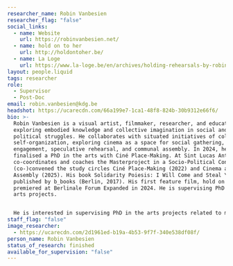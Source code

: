 ```yaml
---
researcher_name: Robin Vanbesien
researcher_flag: "false"
social_links:
  - name: Website
    url: https://robinvanbesien.net/
  - name: hold on to her
    url: http://holdontoher.be/
  - name: La Loge
    url: https://www.la-loge.be/en/archives/holding-rehearsals-by-robin-vanbesien
layout: people.liquid
tags: researcher
role:
  - Supervisor
  - Post-Doc
email: robin.vanbesien@kdg.be
headshot: https://ucarecdn.com/66a199e7-1ca1-48f8-824b-30b9312e66f6/
bio: >-
  Robin Vanbesien is a visual artist, filmmaker, researcher, and educator
  exploring embodied knowledge and collective imagination in social and
  political struggles. He collaborates with situated initiatives of collective
  self-organization, exploring cinema as a space for social gathering, militant
  engagement, speculative rehearsal, and communal assembly. In 2024, he
  finalised a PhD in the arts with Ciné Place-Making. At Sint Lucas Antwerp, he
  co-coordinates and coaches the Masterproject in a Socio-Political Context. He
  (co-)convened the study circles Ciné Place-Making (2022) and Cinema as
  Assembly (2025). His book Solidarity Poiesis: I Will Come and Steal You was
  published by b_books (Berlin, 2017). His first feature film, hold on to her,
  premiered at Berlinale Forum Expanded in 2024. He is supervising PhD in the
  arts projects.


  He is interested in supervising PhD in the arts projects related to moving image, collective praxis, the poetics of solidarity, care, mourning and healing, abolitionist practices, documentary ethics
staff_flag: "false"
image_researcher:
  - https://ucarecdn.com/2d1961ed-b19a-4b53-9f7f-340e538df08f/
person_name: Robin Vanbesien
status_of_research: finished
available_for_supervision: "false"
---
```

